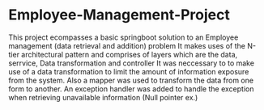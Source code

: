 # Employee-Management-Project
This project ecompasses a basic springboot solution to an Employee management (data retrieval and addition) problem
It makes uses of the N-tier architectural pattern and comprises of layers which are the data, serrvice, Data transformation and controller
It was neccessary to to make use of a data transformation to limit the amount of information exposure from the system.
Also a mapper was used to transform the data from one form to another.
An exception handler was added to handle the exception when retrieving unavailable information (Null pointer ex.)
